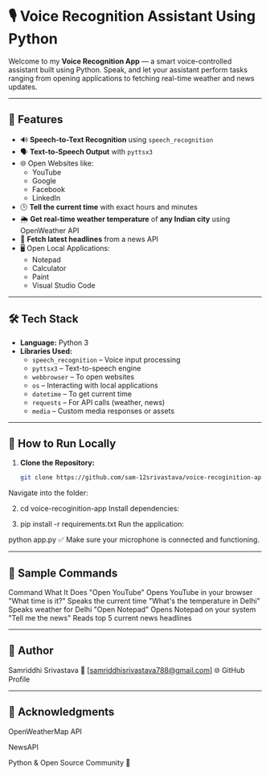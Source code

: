# 🎙️ Voice Recognition Assistant Using Python

Welcome to my **Voice Recognition App** — a smart voice-controlled assistant built using Python. Speak, and let your assistant perform tasks ranging from opening applications to fetching real-time weather and news updates.

---

## 🧠 Features

- 🔊 **Speech-to-Text Recognition** using `speech_recognition`
- 🗣️ **Text-to-Speech Output** with `pyttsx3`
- 🌐 Open Websites like:
  - YouTube
  - Google
  - Facebook
  - LinkedIn
- 🕒 **Tell the current time** with exact hours and minutes
- 🌦️ **Get real-time weather temperature** of **any Indian city** using OpenWeather API
- 📰 **Fetch latest headlines** from a news API
- 🖥️ Open Local Applications:
  - Notepad
  - Calculator
  - Paint
  - Visual Studio Code

---

## 🛠️ Tech Stack

- **Language:** Python 3
- **Libraries Used:**
  - `speech_recognition` – Voice input processing
  - `pyttsx3` – Text-to-speech engine
  - `webbrowser` – To open websites
  - `os` – Interacting with local applications
  - `datetime` – To get current time
  - `requests` – For API calls (weather, news)
  - `media` – Custom media responses or assets

---

## 🚀 How to Run Locally

1. **Clone the Repository:**
   ```bash
   git clone https://github.com/sam-12srivastava/voice-recoginition-app.git
Navigate into the folder:

2. cd voice-recoginition-app
Install dependencies:

3. pip install -r requirements.txt
Run the application:

python app.py
✅ Make sure your microphone is connected and functioning.

 ---
   
## 💬 Sample Commands
Command	What It Does
"Open YouTube"	Opens YouTube in your browser
"What time is it?"	Speaks the current time
"What's the temperature in Delhi"	Speaks weather for Delhi
"Open Notepad"	Opens Notepad on your system
"Tell me the news"	Reads top 5 current news headlines

---
## 👤 Author
Samriddhi Srivastava
📧 [samriddhisrivastava788@gmail.com]
🌐 GitHub Profile

---
##  🙏 Acknowledgments
OpenWeatherMap API

NewsAPI

Python & Open Source Community 💛
